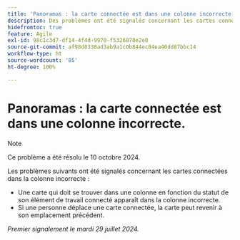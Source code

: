 ```yaml
---
title: 'Panoramas : la carte connectée est dans une colonne incorrecte.'
description: Des problèmes ont été signalés concernant les cartes connectées dans la mauvaise colonne.
hidefromtoc: true
feature: Agile
exl-id: 98c1c3d7-df14-4f4d-9970-f5326870e2e0
source-git-commit: af98d8330ad3ab9a1c0b844ec84ea40dd87bbc14
workflow-type: ht
source-wordcount: '85'
ht-degree: 100%

---
```


# Panoramas : la carte connectée est dans une colonne incorrecte.

>[!NOTE]
>
>Ce problème a été résolu le 10 octobre 2024.


Les problèmes suivants ont été signalés concernant les cartes connectées dans la colonne incorrecte :

* Une carte qui doit se trouver dans une colonne en fonction du statut de son élément de travail connecté apparaît dans la colonne incorrecte.
* Si une personne déplace une carte connectée, la carte peut revenir à son emplacement précédent.

_Premier signalement le mardi 29 juillet 2024._
